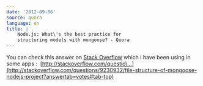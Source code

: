 ```yaml
---
date: '2012-09-06'
source: quora
language: en
title: |
    Node.js: What\'s the best practice for
    structuring models with mongoose? - Quora
---
```


You can check this answer on [Stack
Overflow](http://quora.com/topic/Stack-Overflow-4) which i have been
using in some apps : 
[http://stackoverflow.com/questio\...](http://stackoverflow.com/questions/9230932/file-structure-of-mongoose-nodejs-project?answertab=votes#tab-top)
